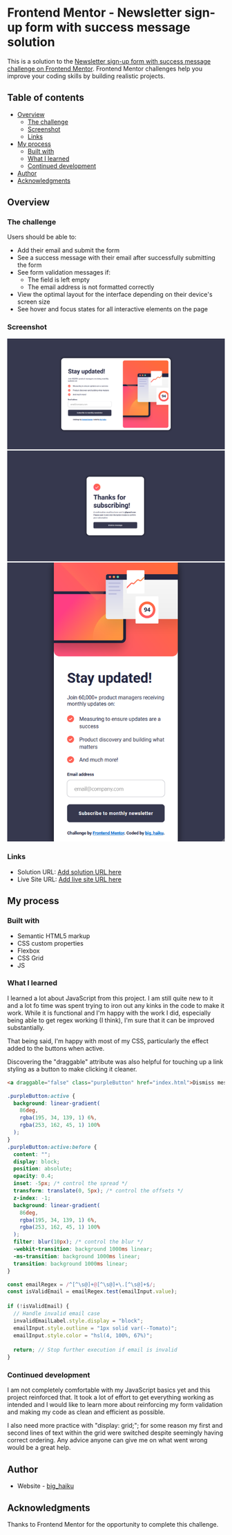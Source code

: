 # Frontend Mentor - Newsletter sign-up form with success message solution

This is a solution to the [Newsletter sign-up form with success message challenge on Frontend Mentor](https://www.frontendmentor.io/challenges/newsletter-signup-form-with-success-message-3FC1AZbNrv). Frontend Mentor challenges help you improve your coding skills by building realistic projects.

## Table of contents

- [Overview](#overview)
  - [The challenge](#the-challenge)
  - [Screenshot](#screenshot)
  - [Links](#links)
- [My process](#my-process)
  - [Built with](#built-with)
  - [What I learned](#what-i-learned)
  - [Continued development](#continued-development)
- [Author](#author)
- [Acknowledgments](#acknowledgments)

## Overview

### The challenge

Users should be able to:

- Add their email and submit the form
- See a success message with their email after successfully submitting the form
- See form validation messages if:
  - The field is left empty
  - The email address is not formatted correctly
- View the optimal layout for the interface depending on their device's screen size
- See hover and focus states for all interactive elements on the page

### Screenshot

![](design/completed-screenshot.png)
![](design/completed-screenshot2.png)
![](design/completed-screenshot3.png)

### Links

- Solution URL: [Add solution URL here](https://your-solution-url.com)
- Live Site URL: [Add live site URL here](https://your-live-site-url.com)

## My process

### Built with

- Semantic HTML5 markup
- CSS custom properties
- Flexbox
- CSS Grid
- JS

### What I learned

I learned a lot about JavaScript from this project. I am still quite new to it and a lot fo time was spent trying to iron out any kinks in the code to make it work. While it is functional and I'm happy with the work I did, especially being able to get regex working (I think), I'm sure that it can be improved substantially.

That being said, I'm happy with most of my CSS, particularly the effect added to the buttons when active.

Discovering the "draggable" attribute was also helpful for touching up a link styling as a button to make clicking it cleaner.

```html
<a draggable="false" class="purpleButton" href="index.html">Dismiss message</a>
```

```css
.purpleButton:active {
  background: linear-gradient(
    86deg,
    rgba(195, 34, 139, 1) 6%,
    rgba(253, 162, 45, 1) 100%
  );
}
.purpleButton:active:before {
  content: "";
  display: block;
  position: absolute;
  opacity: 0.4;
  inset: -5px; /* control the spread */
  transform: translate(0, 5px); /* control the offsets */
  z-index: -1;
  background: linear-gradient(
    86deg,
    rgba(195, 34, 139, 1) 6%,
    rgba(253, 162, 45, 1) 100%
  );
  filter: blur(10px); /* control the blur */
  -webkit-transition: background 1000ms linear;
  -ms-transition: background 1000ms linear;
  transition: background 1000ms linear;
}
```

```js
const emailRegex = /^[^\s@]+@[^\s@]+\.[^\s@]+$/;
const isValidEmail = emailRegex.test(emailInput.value);

if (!isValidEmail) {
  // Handle invalid email case
  invalidEmailLabel.style.display = "block";
  emailInput.style.outline = "1px solid var(--Tomato)";
  emailInput.style.color = "hsl(4, 100%, 67%)";

  return; // Stop further execution if email is invalid
}
```

### Continued development

I am not completely comfortable with my JavaScript basics yet and this project reinforced that. It took a lot of effort to get everything working as intended and I would like to learn more about reinforcing my form validation and making my code as clean and efficient as possible.

I also need more practice with "display: grid;"; for some reason my first and second lines of text within the grid were switched despite seemingly having correct ordering. Any advice anyone can give me on what went wrong would be a great help.

## Author

- Website - [big_haiku](https://www.your-site.com)

## Acknowledgments

Thanks to Frontend Mentor for the opportunity to complete this challenge.
